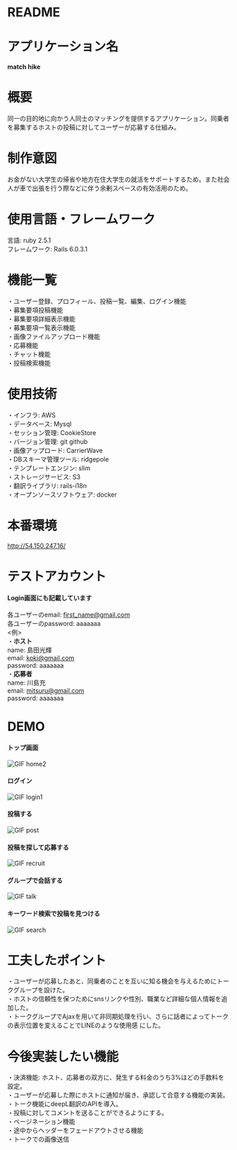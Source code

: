 # README
# アプリケーション名
  **match hike**  
# 概要
  同一の目的地に向かう人同士のマッチングを提供するアプリケーション。同乗者を募集するホストの投稿に対してユーザーが応募する仕組み。  
# 制作意図
  お金がない大学生の帰省や地方在住大学生の就活をサポートするため。また社会人が車で出張を行う際などに伴う余剰スペースの有効活用のため。  
# 使用言語・フレームワーク
  言語: ruby 2.5.1  
  フレームワーク: Rails 6.0.3.1  
# 機能一覧
  ・ユーザー登録、プロフィール、投稿一覧、編集、ログイン機能  
  ・募集要項投稿機能  
  ・募集要項詳細表示機能  
  ・募集要項一覧表示機能  
  ・画像ファイルアップロード機能  
  ・応募機能  
  ・チャット機能  
  ・投稿検索機能  
# 使用技術
  ・インフラ: AWS  
  ・データベース: Mysql  
  ・セッション管理: CookieStore  
  ・バージョン管理: git github  
  ・画像アップロード: CarrierWave  
  ・DBスキーマ管理ツール: ridgepole  
  ・テンプレートエンジン: slim  
  ・ストレージサービス: S3  
  ・翻訳ライブラリ: rails-i18n  
  ・オープンソースソフトウェア: docker  
# 本番環境
  http://54.150.247.16/  
# テストアカウント
  #### Login画面にも記載しています  
  各ユーザーのemail: first_name@gmail.com  
  各ユーザーのpassword: aaaaaaa  
  <例>  
  ・**ホスト**  
  name: 島田光輝  
  email: koki@gmail.com  
  password: aaaaaaa  
  ・**応募者**  
  name: 川島充  
  email: mitsuru@gmail.com  
  password: aaaaaaa  
# DEMO
  #### トップ画面  
  ![GIF home2](https://user-images.githubusercontent.com/55785728/83967763-59816300-a8ff-11ea-9fd0-0c12e6673bcd.gif)  
  #### ログイン  
  ![GIF login1](https://user-images.githubusercontent.com/55785728/83904803-80bf1f80-a79b-11ea-8dcf-6c6e77114df0.gif)  
  #### 投稿する  
  ![GIF post](https://user-images.githubusercontent.com/55785728/83904871-9fbdb180-a79b-11ea-9cf2-aa7f1f930165.gif)  
  #### 投稿を探して応募する  
  ![GIF recruit](https://user-images.githubusercontent.com/55785728/83904940-c380f780-a79b-11ea-8123-0f40b3b9b10d.gif)  
  #### グループで会話する  
  ![GIF talk](https://user-images.githubusercontent.com/55785728/83904964-cc71c900-a79b-11ea-8604-2299c124fc42.gif)  
  #### キーワード検索で投稿を見つける  
  ![GIF search](https://user-images.githubusercontent.com/55785728/83904982-d3004080-a79b-11ea-8234-20f70e51fa64.gif)  

# 工夫したポイント
  ・ユーザーが応募したあと、同乗者のことを互いに知る機会を与えるためにトークグループを設けた。  
  ・ホストの信頼性を保つためにsnsリンクや性別、職業など詳細な個人情報を追加した。  
  ・トークグループでAjaxを用いて非同期処理を行い、さらに話者によってトークの表示位置を変えることでLINEのような使用感 にした。  
# 今後実装したい機能
  ・決済機能: ホスト、応募者の双方に、発生する料金のうち3%ほどの手数料を設定。  
  ・ユーザーが応募した際にホストに通知が届き、承認して合意する機能の実装。  
  ・トーク機能にdeepL翻訳のAPIを導入。  
  ・投稿に対してコメントを送ることができるようにする。  
  ・ページネーション機能  
  ・途中からヘッダーをフェードアウトさせる機能  
  ・トークでの画像送信  